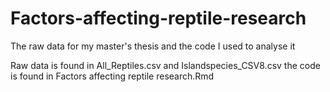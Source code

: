 # Factors-affecting-reptile-research
The raw data for my master's thesis and the code I used to analyse it

Raw data is found in All_Reptiles.csv and Islandspecies_CSV8.csv the code is found in Factors affecting reptile research.Rmd
